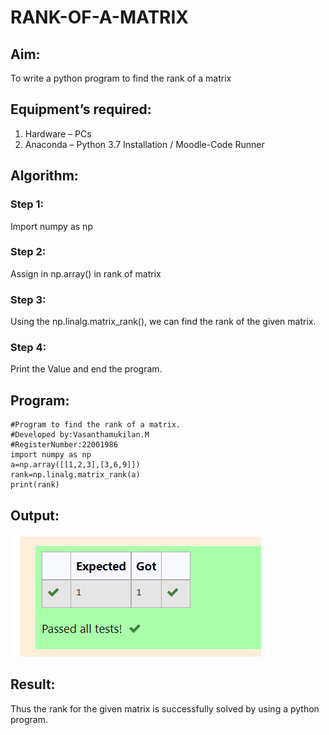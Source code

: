 # RANK-OF-A-MATRIX
## Aim:
To write a python program to find the rank of a matrix
## Equipment’s required:
1. 	Hardware – PCs
2. 	Anaconda – Python 3.7 Installation / Moodle-Code Runner
## Algorithm:
### Step 1: 
Import numpy as np
### Step 2: 
Assign in np.array() in rank of matrix
### Step 3:
 Using the np.linalg.matrix_rank(), we can find the rank of the given matrix.
### Step 4: 
Print the Value and end the program.
## Program:
```
#Program to find the rank of a matrix.
#Developed by:Vasanthamukilan.M
#RegisterNumber:22001986
import numpy as np
a=np.array([[1,2,3],[3,6,9]])
rank=np.linalg.matrix_rank(a)
print(rank)
```
## Output:
!['output'](/Screenshot_20221225_035910.png)
## Result:
Thus the rank for the given matrix is successfully solved by  using a python program.